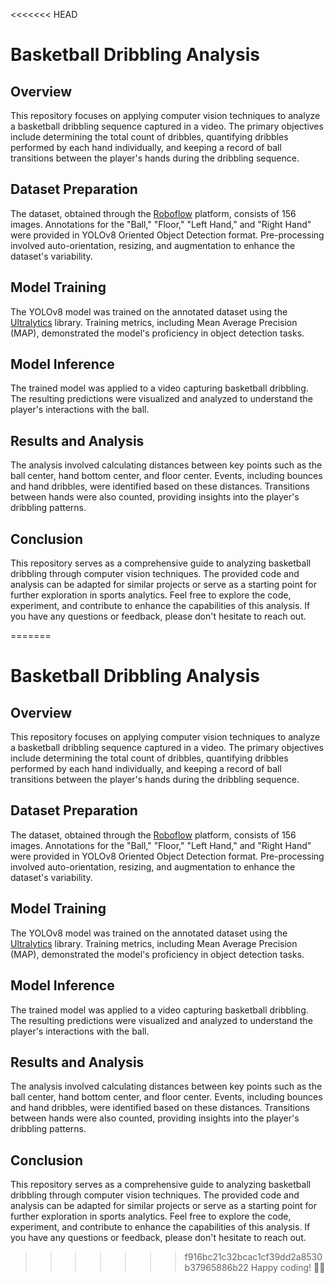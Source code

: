 <<<<<<< HEAD
# Basketball Dribbling Analysis

## Overview

This repository focuses on applying computer vision techniques to analyze a basketball dribbling sequence captured in a video. The primary objectives include determining the total count of dribbles, quantifying dribbles performed by each hand individually, and keeping a record of ball transitions between the player's hands during the dribbling sequence.

## Dataset Preparation

The dataset, obtained through the [Roboflow](https://roboflow.com/) platform, consists of 156 images. Annotations for the "Ball," "Floor," "Left Hand," and "Right Hand" were provided in YOLOv8 Oriented Object Detection format. Pre-processing involved auto-orientation, resizing, and augmentation to enhance the dataset's variability.

## Model Training

The YOLOv8 model was trained on the annotated dataset using the [Ultralytics](https://github.com/ultralytics/yolov5) library. Training metrics, including Mean Average Precision (MAP), demonstrated the model's proficiency in object detection tasks.

## Model Inference

The trained model was applied to a video capturing basketball dribbling. The resulting predictions were visualized and analyzed to understand the player's interactions with the ball.

## Results and Analysis

The analysis involved calculating distances between key points such as the ball center, hand bottom center, and floor center. Events, including bounces and hand dribbles, were identified based on these distances. Transitions between hands were also counted, providing insights into the player's dribbling patterns.

## Conclusion

This repository serves as a comprehensive guide to analyzing basketball dribbling through computer vision techniques. The provided code and analysis can be adapted for similar projects or serve as a starting point for further exploration in sports analytics. Feel free to explore the code, experiment, and contribute to enhance the capabilities of this analysis. If you have any questions or feedback, please don't hesitate to reach out.

=======
# Basketball Dribbling Analysis

## Overview

This repository focuses on applying computer vision techniques to analyze a basketball dribbling sequence captured in a video. The primary objectives include determining the total count of dribbles, quantifying dribbles performed by each hand individually, and keeping a record of ball transitions between the player's hands during the dribbling sequence.

## Dataset Preparation

The dataset, obtained through the [Roboflow](https://roboflow.com/) platform, consists of 156 images. Annotations for the "Ball," "Floor," "Left Hand," and "Right Hand" were provided in YOLOv8 Oriented Object Detection format. Pre-processing involved auto-orientation, resizing, and augmentation to enhance the dataset's variability.

## Model Training

The YOLOv8 model was trained on the annotated dataset using the [Ultralytics](https://github.com/ultralytics/yolov5) library. Training metrics, including Mean Average Precision (MAP), demonstrated the model's proficiency in object detection tasks.

## Model Inference

The trained model was applied to a video capturing basketball dribbling. The resulting predictions were visualized and analyzed to understand the player's interactions with the ball.

## Results and Analysis

The analysis involved calculating distances between key points such as the ball center, hand bottom center, and floor center. Events, including bounces and hand dribbles, were identified based on these distances. Transitions between hands were also counted, providing insights into the player's dribbling patterns.

## Conclusion

This repository serves as a comprehensive guide to analyzing basketball dribbling through computer vision techniques. The provided code and analysis can be adapted for similar projects or serve as a starting point for further exploration in sports analytics. Feel free to explore the code, experiment, and contribute to enhance the capabilities of this analysis. If you have any questions or feedback, please don't hesitate to reach out.

>>>>>>> f916bc21c32bcac1cf39dd2a8530b37965886b22
Happy coding! 🏀✨